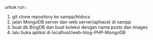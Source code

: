 untuk run :
1. git clone repository ke xampp/htdocs
2. jalan MongoDB server dan web server(aphace) di xampp
3. buat db BlogDB dan buat koleksi dengan nama posts dan images
4. lalu buka apliksi di localhost/web-blog-PHP-MongoDB
